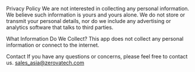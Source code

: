 Privacy Policy
We are not interested in collecting any personal information. We believe such information is yours and yours alone. We do not store or transmit your personal details, nor do we include any advertising or analytics software that talks to third parties.

What Information Do We Collect?
This app does not collect any personal information or connect to the internet. 

Contact
If you have any questions or concerns, please feel free to contact us.
sales_asia@zerovatech.com